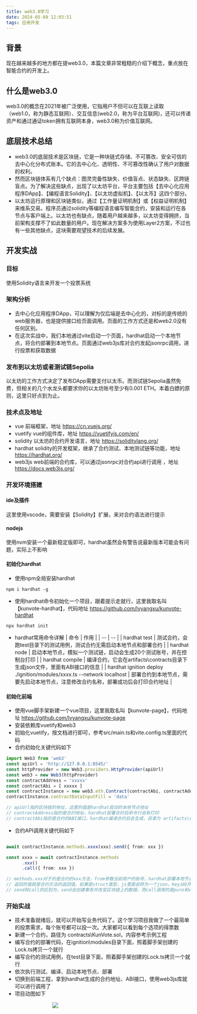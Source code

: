 ```yaml
---
title: web3.0学习
date: 2024-05-09 12:03:51
tags: 应用开发
---
```


## 背景
现在越来越多的地方都在提web3.0，本篇文章非常粗糙的介绍下概念，重点放在智能合约的开发上。

## 什么是web3.0
web3.0的概念在2021年被广泛使用，它指用户不但可以在互联上读取（web1.0，称为静态互联网）、交互信息(web2.0，称为平台互联网)，还可以传递资产和通过通证token拥有互联网本身，web3.0称为价值互联网。

## 底层技术总结
+ web3.0的底层技术是区块链，它是一种块链式存储、不可篡改、安全可信的去中心化分布式账本。它的去中心化、透明性、不可篡改性确认了用户对数据的权利。
+ 然而区块链体系有几个缺点：图灵完备性缺失、价值盲点、状态缺失、区跨链盲点。为了解决这些缺点，出现了以太坊平台，平台主要包括【去中心化应用程序DApp】、【编程语言Solidity】、【以太坊虚拟机】、【以太币】这四个部分。
+ 以太坊运行原理和区块链类似，通过【工作量证明机制】或【权益证明机制】来维系交易。程序员通过solidity等编程语言编写智能合约，安装和运行在各节点与客户端上。以太坊也有缺点，随着用户越来越多，以太坊变得拥挤，当前架构支撑不了如此数量的用户。现在解决方案多为使用Layer2方案，不过也有一些其他缺点，这块需要观望技术的后续发展。

## 开发实战
### 目标
使用Solidity语言来开发一个投票系统

### 架构分析
+ 去中心化应用程序DApp，可以理解为仅后端是去中心化的，对标的是传统的web服务器，也是提供接口给页面调用。页面的工作方式还是和web2.0没有任何区别。
+ 在这次实战中，我们本地通过vite启动一个页面，hardhat启动一个本地节点，将合约部署到本地节点。页面通过web3js库对合约发起jsonrpc调用，进行投票和获取数据

### 发布到以太坊或者测试链Sepolia
以太坊的工作方式决定了发布DApp需要支付以太币。而测试链Sepolia虽然免费，但相关的几个水龙头都要求你的以太坊账号至少有0.001 ETH。本着白嫖的原则，这里只好点到为止。

### 技术点及地址
+ vue 前端框架，地址 https://cn.vuejs.org/
+ vuetify vue的组件库，地址 https://vuetifyjs.com/en/
+ solidity 以太坊的合约开发语言，地址 https://soliditylang.org/
+ hardhat solidity的开发框架，继承了合约测试、本地测试链等功能，地址 https://hardhat.org/
+ web3js web前端的合约库，可以通过jsonrpc对合约api进行调用 ，地址 https://docs.web3js.org/

### 开发环境搭建

#### ide及插件
这里使用vscode，需要安装【Solidity】扩展，来对合约语法进行提示

#### nodejs
使用nvm安装一个最新稳定版即可，hardhat虽然会有警告说最新版本可能会有问题，实际上不影响

#### 初始化hardhat
+ 使用npm全局安装hardhat

```shell
npm i hardhat -g
```

+ 使用hardhat命令初始化一个项目，跟着提示走就行，这里我取名叫【kunvote-hardhat】，代码地址 https://github.com/lvyangxu/kunvote-hardhat

```shell
npx hardhat init
```

+ hardhat常用命令详解
| 命令 | 作用 |
| -- | -- |
| hardhat test | 测试合约，会跑test目录下的测试用例，测试合约无需启动本地节点和部署合约 |
| hardhat node | 启动本地节点，模拟一个测试链，启动会生成20个测试账号，并在控制台打印 |
| hardhat compile | 编译合约，它会在artifacts\contracts目录下生成json文件，里面有ABI接口的信息 |
| hardhat ignition deploy ./ignition/modules/xxxx.ts --network localhost | 部署合约到本地节点，需要先启动本地节点，注意修改合约名称，部署成功后会打印合约地址 |

#### 初始化前端
+ 使用vue脚手架新建一个vue项目，这里我取名叫【kunvote-page】，代码地址 https://github.com/lvyangxu/kunvote-page
+ 安装依赖库vuetify和web3
+ 初始化vuetify，按文档进行即可，参考src/main.ts和vite.config.ts里面的代码
+ 合约初始化关键代码如下

```ts
import Web3 from 'web3'
const apiUrl = 'http://127.0.0.1:8545/'
const httpProvider = new Web3.providers.HttpProvider(apiUrl)
const web3 = new Web3(httpProvider)
const contractAddress = 'xxxxx'
const contractAbi = [ xxxxx ]
const contractInstance = new web3.eth.Contract(contractAbi, contractAddress)
contractInstance.contractDataInputFill = 'data'

// apiUrl指的区块链的地址，这里的值是hardhat启动的本地节点地址
// contractAddress指的是合约地址，hardhat部署合约后命令行会有打印
// contractAbi指的是合约的ABI接口，hardhat编译合约后会生成，目录为 artifacts\contracts\xxxx.sol\xxxx.json，里面的abi字段就是它的值

```

+ 合约API调用关键代码如下

```ts

await contractInstance.methods.xxxx(xxx).send({ from: xxx })

const xxxx = await contractInstance.methods
      .xxx()
      .call({ from: xxx })

// methods.xxx对于的是合约的xxx方法，from参数当前用户的账号，hardhat部署本地节点后会生成20个测试账号，拿来用就行了（注意是Account，而不是Private Key）
// 返回的值就是合约方法的返回值，如果是struct类型，js里面会转为一个json，key从0开始，可以参考src\components\TheWelcome.vue里面的代码
// send和call的区别为，send会创建事务并改变区块链上的数据，而call调用的是pure和view函数，不会创建事务

```

### 开始实战
+ 技术准备就绪后，就可以开始写业务代码了。这个学习项目我做了一个最简单的投票需求，每个账号都可以投一次。大家都可以看到每个选项的得票数
+ 新建一个合约，路径为 contracts\KunVote.sol，内容参考示例工程
+ 编写合约的部署代码，在ignition\modules目录下面，照着脚手架创建的Lock.ts拷贝一个就行
+ 编写合约的测试用例，在test目录下面，照着脚手架创建的Lock.ts拷贝一个就行
+ 依次执行测试、编译、启动本地节点、部署
+ 切换到前端工程，拿到hardhat生成的合约地址、ABI接口，使用web3js库就可以进行调用了
+ 项目动图如下

<div style="width:50%;margin:auto">

![](images/web3/web3demo.gif)

</div>